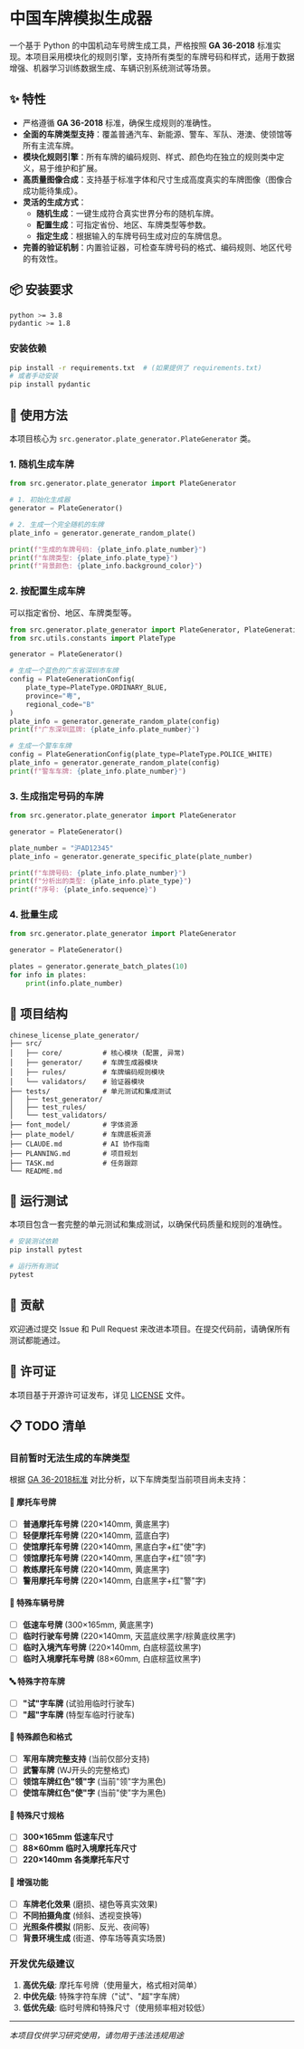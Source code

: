# 中国车牌模拟生成器

一个基于 Python 的中国机动车号牌生成工具，严格按照 **GA 36-2018** 标准实现。本项目采用模块化的规则引擎，支持所有类型的车牌号码和样式，适用于数据增强、机器学习训练数据生成、车辆识别系统测试等场景。

## ✨ 特性

- 严格遵循 **GA 36-2018** 标准，确保生成规则的准确性。
- **全面的车牌类型支持**：覆盖普通汽车、新能源、警车、军队、港澳、使领馆等所有主流车牌。
- **模块化规则引擎**：所有车牌的编码规则、样式、颜色均在独立的规则类中定义，易于维护和扩展。
- **高质量图像合成**：支持基于标准字体和尺寸生成高度真实的车牌图像（图像合成功能待集成）。
- **灵活的生成方式**：
  - **随机生成**：一键生成符合真实世界分布的随机车牌。
  - **配置生成**：可指定省份、地区、车牌类型等参数。
  - **指定生成**：根据输入的车牌号码生成对应的车牌信息。
- **完善的验证机制**：内置验证器，可检查车牌号码的格式、编码规则、地区代号的有效性。

## 📦 安装要求

```bash
python >= 3.8
pydantic >= 1.8
```

### 安装依赖

```bash
pip install -r requirements.txt  # (如果提供了 requirements.txt)
# 或者手动安装
pip install pydantic
```

## 🎯 使用方法

本项目核心为 `src.generator.plate_generator.PlateGenerator` 类。

### 1. 随机生成车牌

```python
from src.generator.plate_generator import PlateGenerator

# 1. 初始化生成器
generator = PlateGenerator()

# 2. 生成一个完全随机的车牌
plate_info = generator.generate_random_plate()

print(f"生成的车牌号码: {plate_info.plate_number}")
print(f"车牌类型: {plate_info.plate_type}")
print(f"背景颜色: {plate_info.background_color}")
```

### 2. 按配置生成车牌

可以指定省份、地区、车牌类型等。

```python
from src.generator.plate_generator import PlateGenerator, PlateGenerationConfig
from src.utils.constants import PlateType

generator = PlateGenerator()

# 生成一个蓝色的广东省深圳市车牌
config = PlateGenerationConfig(
    plate_type=PlateType.ORDINARY_BLUE,
    province="粤",
    regional_code="B"
)
plate_info = generator.generate_random_plate(config)
print(f"广东深圳蓝牌: {plate_info.plate_number}")

# 生成一个警车车牌
config = PlateGenerationConfig(plate_type=PlateType.POLICE_WHITE)
plate_info = generator.generate_random_plate(config)
print(f"警车车牌: {plate_info.plate_number}")
```

### 3. 生成指定号码的车牌

```python
from src.generator.plate_generator import PlateGenerator

generator = PlateGenerator()

plate_number = "沪AD12345"
plate_info = generator.generate_specific_plate(plate_number)

print(f"车牌号码: {plate_info.plate_number}")
print(f"分析出的类型: {plate_info.plate_type}")
print(f"序号: {plate_info.sequence}")
```

### 4. 批量生成

```python
from src.generator.plate_generator import PlateGenerator

generator = PlateGenerator()

plates = generator.generate_batch_plates(10)
for info in plates:
    print(info.plate_number)
```

## 📁 项目结构

```
chinese_license_plate_generator/
├── src/
│   ├── core/          # 核心模块 (配置, 异常)
│   ├── generator/     # 车牌生成器模块
│   ├── rules/         # 车牌编码规则模块
│   └── validators/    # 验证器模块
├── tests/             # 单元测试和集成测试
│   ├── test_generator/
│   ├── test_rules/
│   └── test_validators/
├── font_model/        # 字体资源
├── plate_model/       # 车牌底板资源
├── CLAUDE.md          # AI 协作指南
├── PLANNING.md        # 项目规划
├── TASK.md            # 任务跟踪
└── README.md
```

## 🧪 运行测试

本项目包含一套完整的单元测试和集成测试，以确保代码质量和规则的准确性。

```bash
# 安装测试依赖
pip install pytest

# 运行所有测试
pytest
```

## 🤝 贡献

欢迎通过提交 Issue 和 Pull Request 来改进本项目。在提交代码前，请确保所有测试都能通过。

## 📄 许可证

本项目基于开源许可证发布，详见 [LICENSE](LICENSE) 文件。

## 📋 TODO 清单

### 目前暂时无法生成的车牌类型

根据 [GA 36-2018标准](plate_rules.md) 对比分析，以下车牌类型当前项目尚未支持：

#### 🛵 摩托车号牌
- [ ] **普通摩托车号牌** (220×140mm, 黄底黑字)
- [ ] **轻便摩托车号牌** (220×140mm, 蓝底白字)
- [ ] **使馆摩托车号牌** (220×140mm, 黑底白字+红"使"字)
- [ ] **领馆摩托车号牌** (220×140mm, 黑底白字+红"领"字)
- [ ] **教练摩托车号牌** (220×140mm, 黄底黑字)
- [ ] **警用摩托车号牌** (220×140mm, 白底黑字+红"警"字)

#### 🚜 特殊车辆号牌
- [ ] **低速车号牌** (300×165mm, 黄底黑字)
- [ ] **临时行驶车号牌** (220×140mm, 天蓝底纹黑字/棕黄底纹黑字)
- [ ] **临时入境汽车号牌** (220×140mm, 白底棕蓝纹黑字)
- [ ] **临时入境摩托车号牌** (88×60mm, 白底棕蓝纹黑字)

#### 🔤 特殊字符车牌
- [ ] **"试"字车牌** (试验用临时行驶车)
- [ ] **"超"字车牌** (特型车临时行驶车)

#### 🎨 特殊颜色和格式
- [ ] **军用车牌完整支持** (当前仅部分支持)
- [ ] **武警车牌** (WJ开头的完整格式)
- [ ] **领馆车牌红色"领"字** (当前"领"字为黑色)
- [ ] **使馆车牌红色"使"字** (当前"使"字为黑色)

#### 📐 特殊尺寸规格
- [ ] **300×165mm 低速车尺寸**
- [ ] **88×60mm 临时入境摩托车尺寸**
- [ ] **220×140mm 各类摩托车尺寸**

#### 🚀 增强功能
- [ ] **车牌老化效果** (磨损、褪色等真实效果)
- [ ] **不同拍摄角度** (倾斜、透视变换等)
- [ ] **光照条件模拟** (阴影、反光、夜间等)
- [ ] **背景环境生成** (街道、停车场等真实场景)

### 开发优先级建议

1. **高优先级**: 摩托车号牌（使用量大，格式相对简单）
2. **中优先级**: 特殊字符车牌（"试"、"超"字车牌）
3. **低优先级**: 临时号牌和特殊尺寸（使用频率相对较低）

---

*本项目仅供学习研究使用，请勿用于违法违规用途*

